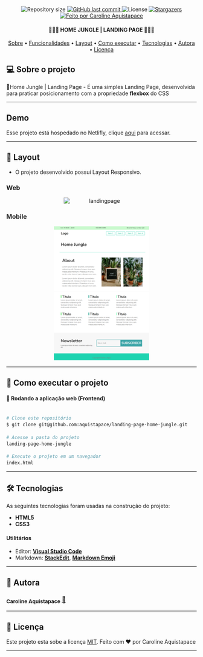 

<p align="center">

  <img alt="Repository size" src="https://img.shields.io/github/repo-size/aquistapace/landing-page-home-jungle">
  
  <a href="https://github.com/aquistapace/landing-page-home-jungle/commits/master">
    <img alt="GitHub last commit" src="https://img.shields.io/github/last-commit/aquistapace/landing-page-home-jungle">
  </a>
    
   <img alt="License" src="https://img.shields.io/badge/license-MIT-brightgreen">
   
   <a href="https://github.com/aquistapace/landing-page-home-jungle/stargazers">
    <img alt="Stargazers" src="https://img.shields.io/github/stars/aquistapace/landing-page-home-jungle?style=social">
  </a>

  <a href="https://github.com/aquistapace">
    <img alt="Feito por Caroline Aquistapace" src="https://img.shields.io/badge/feito%20por-Caroline-Aquistapace%237519C1">
  </a>
  
  
 
</p>

<h4 align="center"> 
	 🌿🌺🌿 HOME JUNGLE | LANDING PAGE 🌿🌺🌿 
</h4>

<p align="center">
 <a href="#-sobre-o-projeto">Sobre</a> •
 <a href="#-funcionalidades">Funcionalidades</a> •
 <a href="#-layout">Layout</a> • 
 <a href="#-como-executar-o-projeto">Como executar</a> • 
 <a href="#-tecnologias">Tecnologias</a> • 
 <a href="#-autor">Autora</a> • 
 <a href="#user-content--licença">Licença</a>
</p>


## 💻 Sobre o projeto

🌊Home Jungle | Landing Page - É uma simples Landing Page, desenvolvida para praticar posicionamento com a propriedade **flexbox** do CSS

---
## Demo
Esse projeto está hospedado no Netlifly, clique [aqui](https://page-login-basic.netlify.app/) para acessar.

---

## 🎨 Layout
- O projeto desenvolvido possui Layout Responsivo.
### Web

<p align="center" style="display: flex; align-items: flex-start; justify-content: center;">
  <img alt="landingpage" title="landingpage" src="./assets/home-mobile.png" width="200px">
</p>

### Mobile

<p align="center">
  <img alt="landingpage" title="landingpage" src="./home_jungle.png" width="50%">
	<img alt="landingpage" title="landingpage" src="./home_jungle_footer.png" width="50%">
 </p>

---

## 🚀 Como executar o projeto

#### 🧭 Rodando a aplicação web (Frontend)

```bash

# Clone este repositório
$ git clone git@github.com:aquistapace/landing-page-home-jungle.git

# Acesse a pasta do projeto 
landing-page-home-jungle

# Execute o projeto em um navegador
index.html

```
---




## 🛠 Tecnologias
As seguintes tecnologias foram usadas na construção do projeto:
- **HTML5**  
- **CSS3**

#### **Utilitários**

-   Editor:  **[Visual Studio Code](https://code.visualstudio.com/)** 
-   Markdown:  **[StackEdit](https://stackedit.io/)**,  **[Markdown Emoji](https://gist.github.com/rxaviers/7360908)**


---
## 🦸 Autora

 ### <sub><b>Caroline Aquistapace</b></sub></a> <a href="https://github.com/aquistapace" title="Git Hub">🌸</a>
---

## 📝 Licença

Este projeto esta sobe a licença [MIT](./LICENSE).
Feito com ❤️ por Caroline Aquistapace

---


